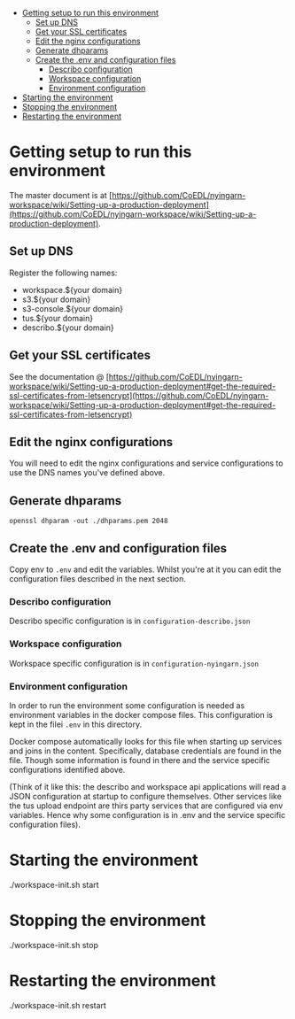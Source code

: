 - [Getting setup to run this environment](#getting-setup-to-run-this-environment)
  - [Set up DNS](#set-up-dns)
  - [Get your SSL certificates](#get-your-ssl-certificates)
  - [Edit the nginx configurations](#edit-the-nginx-configurations)
  - [Generate dhparams](#generate-dhparams)
  - [Create the .env and configuration files](#create-the-env-and-configuration-files)
    - [Describo configuration](#describo-configuration)
    - [Workspace configuration](#workspace-configuration)
    - [Environment configuration](#environment-configuration)
- [Starting the environment](#starting-the-environment)
- [Stopping the environment](#stopping-the-environment)
- [Restarting the environment](#restarting-the-environment)

# Getting setup to run this environment

The master document is at
[https://github.com/CoEDL/nyingarn-workspace/wiki/Setting-up-a-production-deployment](https://github.com/CoEDL/nyingarn-workspace/wiki/Setting-up-a-production-deployment).

## Set up DNS

Register the following names:

-   workspace.${your domain}
-   s3.${your domain}
-   s3-console.${your domain}
-   tus.${your domain}
-   describo.${your domain}

## Get your SSL certificates

See the documentation @
[https://github.com/CoEDL/nyingarn-workspace/wiki/Setting-up-a-production-deployment#get-the-required-ssl-certificates-from-letsencrypt](https://github.com/CoEDL/nyingarn-workspace/wiki/Setting-up-a-production-deployment#get-the-required-ssl-certificates-from-letsencrypt)

## Edit the nginx configurations

You will need to edit the nginx configurations and service configurations to use the DNS names
you've defined above.

## Generate dhparams

```
openssl dhparam -out ./dhparams.pem 2048
```

## Create the .env and configuration files

Copy env to `.env` and edit the variables. Whilst you're at it you can edit the configuration files
described in the next section.

### Describo configuration

Describo specific configuration is in `configuration-describo.json`

### Workspace configuration

Workspace specific configuration is in `configuration-nyingarn.json`

### Environment configuration

In order to run the environment some configuration is needed as environment variables in the docker
compose files. This configuration is kept in the filei `.env` in this directory.

Docker compose automatically looks for this file when starting up services and joins in the content.
Specifically, database credentials are found in the file. Though some information is found in there
and the service specific configurations identified above.

(Think of it like this: the describo and workspace api applications will read a JSON configuration
at startup to configure themselves. Other services like the tus upload endpoint are thirs party
services that are configured via env variables. Hence why some configuration is in .env and the
service specific configuration files).

# Starting the environment

./workspace-init.sh start

# Stopping the environment

./workspace-init.sh stop

# Restarting the environment

./workspace-init.sh restart
